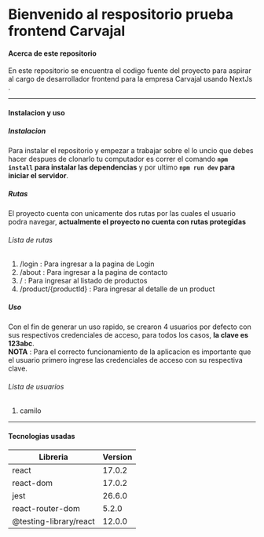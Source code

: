# Bienvenido al respositorio prueba frontend Carvajal  

#### Acerca de este repositorio

En este repositorio se encuentra el codigo fuente del proyecto para aspirar al cargo de desarrollador frontend para la empresa Carvajal usando NextJs  .

---

#### Instalacion y uso

##### Instalacion

Para instalar el repositorio y empezar a trabajar sobre el lo uncio que debes hacer despues de clonarlo tu computador es correr el comando **`npm install` para instalar las dependencias** y por ultimo **`npm run dev` para iniciar el servidor**.

##### Rutas

El proyecto cuenta con unicamente dos rutas por las cuales el usuario podra navegar, **actualmente el proyecto no cuenta con rutas protegidas**

###### Lista de rutas

1. /login : Para ingresar a la pagina de Login
2. /about : Para ingresar a la pagina de contacto
3. / : Para ingresar al listado de productos
4. /product/{productId} : Para ingresar al detalle de un product

##### Uso

Con el fin de generar un uso rapido, se crearon 4 usuarios por defecto con sus respectivos credenciales de acceso, para todos los casos, **la clave es 123abc**.
<br/>
**NOTA** : Para el correcto funcionamiento de la aplicacion es importante que el usuario primero ingrese las credenciales de acceso con su respectiva clave.

###### Lista de usuarios

1. camilo

---

#### Tecnologias usadas


Libreria  | Version
------------- | -------------
react  | 17.0.2
react-dom | 17.0.2
jest | 26.6.0
react-router-dom  | 5.2.0
@testing-library/react | 12.0.0
